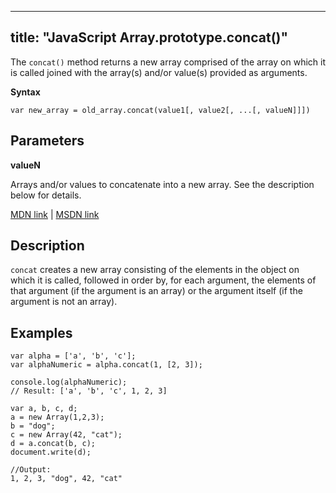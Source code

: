 
---
title: "JavaScript Array.prototype.concat()"
---

The `concat()` method returns a new array comprised of the array on which it is called joined with the array(s) and/or value(s) provided as arguments.

**Syntax**

    var new_array = old_array.concat(value1[, value2[, ...[, valueN]]])

## Parameters

**valueN**

Arrays and/or values to concatenate into a new array. See the description below for details.

[MDN link](https://developer.mozilla.org/en-US/docs/Web/JavaScript/Reference/Global_Objects/Array/concat) | [MSDN link](https://msdn.microsoft.com/en-us/LIBRary/2e06zxh0%28v=vs.94%29.aspx)

## Description

`concat` creates a new array consisting of the elements in the object on which it is called, followed in order by, for each argument, the elements of that argument (if the argument is an array) or the argument itself (if the argument is not an array).

## Examples

    var alpha = ['a', 'b', 'c'];
    var alphaNumeric = alpha.concat(1, [2, 3]);

    console.log(alphaNumeric); 
    // Result: ['a', 'b', 'c', 1, 2, 3]

    var a, b, c, d;
    a = new Array(1,2,3);
    b = "dog";
    c = new Array(42, "cat");
    d = a.concat(b, c);
    document.write(d);

    //Output: 
    1, 2, 3, "dog", 42, "cat"
